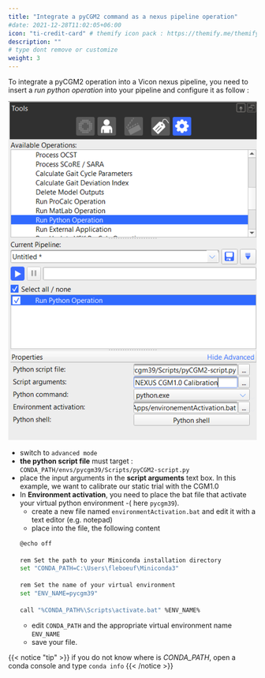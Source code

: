 ```yaml
---
title: "Integrate a pyCGM2 command as a nexus pipeline operation"
#date: 2021-12-28T11:02:05+06:00
icon: "ti-credit-card" # themify icon pack : https://themify.me/themify-icons
description: ""
# type dont remove or customize
weight: 3
---
```



To integrate a pyCGM2 operation into a Vicon nexus pipeline, you need to insert a *run python operation* into your pipeline and configure it as follow :

![nexusOp](Nexus_pipelineOpSettings.png)

 * switch to `advanced mode`
 * **the python script file** must target :  `CONDA_PATH/envs/pycgm39/Scripts/pyCGM2-script.py`
 * place the input arguments in the **script arguments** text box. 
 In this example, we want to calibrate our static trial with the CGM1.0
 * In **Environment activation**, you need to place the bat file that activate your virtual python environment -( here `pycgm39`).
   * create a new file named `environmentActivation.bat` and edit it with a text editor (e.g. notepad)
   * place into the file, the following content   
    ```bash
    @echo off
    
    rem Set the path to your Miniconda installation directory
    set "CONDA_PATH=C:\Users\fleboeuf\Miniconda3"
    
    rem Set the name of your virtual environment
    set "ENV_NAME=pycgm39"
    
    call "%CONDA_PATH%\Scripts\activate.bat" %ENV_NAME%
    ```
    * edit `CONDA_PATH`  and  the appropriate virtual environment name `ENV_NAME`
    * save your file. 

{{< notice "tip" >}} 
  if you do not know where is *CONDA_PATH*, open a conda console and type `conda info`
{{< /notice >}}

